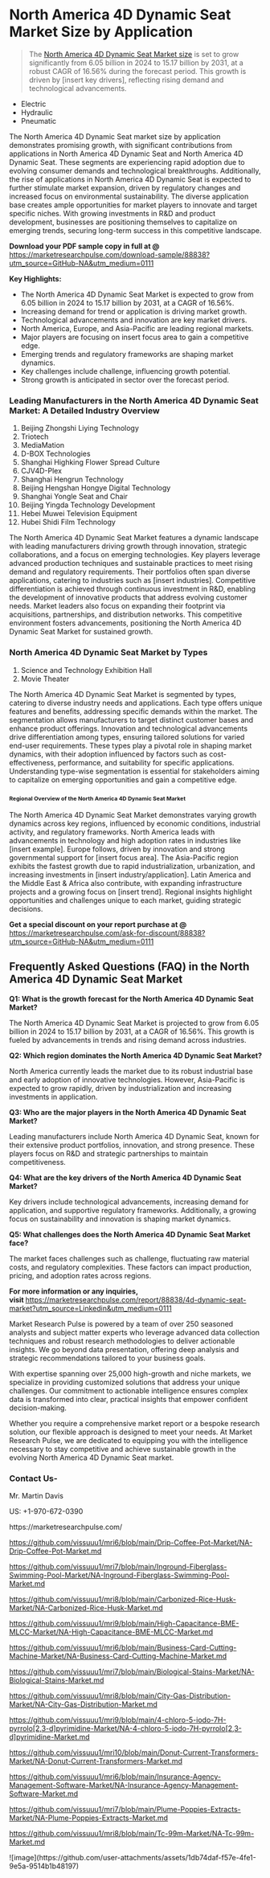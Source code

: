 <h1>North America 4D Dynamic Seat Market&nbsp;Size by Application</h1><blockquote><p>The <a href="https://marketresearchpulse.com/download-sample/88838?utm_source=GitHub-NA&amp;utm_medium=0111">North America 4D Dynamic Seat Market size</a> is set to grow significantly from 6.05 billion in 2024 to 15.17 billion by 2031, at a robust CAGR of 16.56% during the forecast period. This growth is driven by [insert key drivers], reflecting rising demand and technological advancements.</p></blockquote><ul><li>Electric<li> Hydraulic<li> Pneumatic</li></ul><p>The North America 4D Dynamic Seat market size by application demonstrates promising growth, with significant contributions from applications in North America 4D Dynamic Seat and North America 4D Dynamic Seat. These segments are experiencing rapid adoption due to evolving consumer demands and technological breakthroughs. Additionally, the rise of applications in North America 4D Dynamic Seat is expected to further stimulate market expansion, driven by regulatory changes and increased focus on environmental sustainability. The diverse application base creates ample opportunities for market players to innovate and target specific niches. With growing investments in R&D and product development, businesses are positioning themselves to capitalize on emerging trends, securing long-term success in this competitive landscape.</p><p><strong>Download your PDF sample copy in full at @ </strong><a href="https://marketresearchpulse.com/download-sample/88838?utm_source=GitHub-NA&amp;utm_medium=0111">https://marketresearchpulse.com/download-sample/88838?utm_source=GitHub-NA&amp;utm_medium=0111</a></p><p><strong>Key Highlights: </strong></p><ul><li>The North America 4D Dynamic Seat Market is expected to grow from 6.05 billion in 2024 to 15.17 billion by 2031, at a CAGR of 16.56%.</li><li>Increasing demand for trend or application is driving market growth.</li><li>Technological advancements and innovation are key market drivers.</li><li>North America, Europe, and Asia-Pacific are leading regional markets.</li><li>Major players are focusing on insert focus area to gain a competitive edge.</li><li>Emerging trends and regulatory frameworks are shaping market dynamics.</li><li>Key challenges include challenge, influencing growth potential.</li><li>Strong growth is anticipated in sector over the forecast period.</li></ul><h3>Leading Manufacturers in the North America 4D Dynamic Seat Market: A Detailed Industry Overview</h3><ol><li>Beijing Zhongshi Liying Technology</li><li>Triotech</li><li>MediaMation</li><li>D-BOX Technologies</li><li>Shanghai Highking Flower Spread Culture</li><li>CJV4D-Plex</li><li>Shanghai Hengrun Technology</li><li>Beijing Hengshan Hongye Digital Technology</li><li>Shanghai Yongle Seat and Chair</li><li>Beijing Yingda Technology Development</li><li>Hebei Muwei Television Equipment</li><li>Hubei Shidi Film Technology</li></ol><div class="flex max-w-full flex-col flex-grow"><div class="min-h-8 text-message flex w-full flex-col items-end gap-2 whitespace-normal break-words [.text-message+&amp;]:mt-5" dir="auto" data-message-author-role="assistant" data-message-id="fd8432e4-4910-450d-b182-61b7bfb0a01f" data-message-model-slug="gpt-4o"><div class="flex w-full flex-col gap-1 empty:hidden first:pt-[3px]"><div class="markdown prose w-full break-words dark:prose-invert light"><p>The North America 4D Dynamic Seat Market features a dynamic landscape with leading manufacturers driving growth through innovation, strategic collaborations, and a focus on emerging technologies. Key players leverage advanced production techniques and sustainable practices to meet rising demand and regulatory requirements. Their portfolios often span diverse applications, catering to industries such as [insert industries]. Competitive differentiation is achieved through continuous investment in R&amp;D, enabling the development of innovative products that address evolving customer needs. Market leaders also focus on expanding their footprint via acquisitions, partnerships, and distribution networks. This competitive environment fosters advancements, positioning the North America 4D Dynamic Seat Market for sustained growth.</p></div></div></div></div><h3>North America 4D Dynamic Seat Market by Types</h3><ol><li>Science and Technology Exhibition Hall<li> Movie Theater</li></ol><div class="flex max-w-full flex-col flex-grow"><div class="min-h-8 text-message flex w-full flex-col items-end gap-2 whitespace-normal break-words [.text-message+&amp;]:mt-5" dir="auto" data-message-author-role="assistant" data-message-id="084470be-0bb7-4664-bddf-5156b4f41249" data-message-model-slug="gpt-4o-mini"><div class="flex w-full flex-col gap-1 empty:hidden first:pt-[3px]"><div class="markdown prose w-full break-words dark:prose-invert light"><p>The North America 4D Dynamic Seat Market is segmented by types, catering to diverse industry needs and applications. Each type offers unique features and benefits, addressing specific demands within the market. The segmentation allows manufacturers to target distinct customer bases and enhance product offerings. Innovation and technological advancements drive differentiation among types, ensuring tailored solutions for varied end-user requirements. These types play a pivotal role in shaping market dynamics, with their adoption influenced by factors such as cost-effectiveness, performance, and suitability for specific applications. Understanding type-wise segmentation is essential for stakeholders aiming to capitalize on emerging opportunities and gain a competitive edge.</p></div></div></div></div><h3><span style="font-size: 11px;">Regional Overview of the North America 4D Dynamic Seat Market</span></h3><div class="flex max-w-full flex-col flex-grow"><div class="min-h-8 text-message flex w-full flex-col items-end gap-2 whitespace-normal break-words [.text-message+&amp;]:mt-5" dir="auto" data-message-author-role="assistant" data-message-id="e9038762-ce64-4e30-91c9-9bd413514231" data-message-model-slug="gpt-4o-mini"><div class="flex w-full flex-col gap-1 empty:hidden first:pt-[3px]"><div class="markdown prose w-full break-words dark:prose-invert light"><p>The North America 4D Dynamic Seat Market demonstrates varying growth dynamics across key regions, influenced by economic conditions, industrial activity, and regulatory frameworks. North America leads with advancements in technology and high adoption rates in industries like [insert example]. Europe follows, driven by innovation and strong governmental support for [insert focus area]. The Asia-Pacific region exhibits the fastest growth due to rapid industrialization, urbanization, and increasing investments in [insert industry/application]. Latin America and the Middle East &amp; Africa also contribute, with expanding infrastructure projects and a growing focus on [insert trend]. Regional insights highlight opportunities and challenges unique to each market, guiding strategic decisions.</p></div></div></div></div><p><strong>Get a special discount on your report purchase at @ </strong><a href="https://marketresearchpulse.com/ask-for-discount/88838?utm_source=GitHub-NA&amp;utm_medium=0111">https://marketresearchpulse.com/ask-for-discount/88838?utm_source=GitHub-NA&amp;utm_medium=0111</a></p><h2>Frequently Asked Questions (FAQ) in the North America 4D Dynamic Seat Market</h2><p><strong>Q1: What is the growth forecast for the North America 4D Dynamic Seat Market?</strong></p><p>The North America 4D Dynamic Seat Market is projected to grow from 6.05 billion in 2024 to 15.17 billion by 2031, at a CAGR of 16.56%. This growth is fueled by advancements in trends and rising demand across industries.</p><p><strong>Q2: Which region dominates the North America 4D Dynamic Seat Market?</strong></p><p>North America currently leads the market due to its robust industrial base and early adoption of innovative technologies. However, Asia-Pacific is expected to grow rapidly, driven by industrialization and increasing investments in application.</p><p><strong>Q3: Who are the major players in the North America 4D Dynamic Seat Market?</strong></p><p>Leading manufacturers include North America 4D Dynamic Seat, known for their extensive product portfolios, innovation, and strong presence. These players focus on R&amp;D and strategic partnerships to maintain competitiveness.</p><p><strong>Q4: What are the key drivers of the North America 4D Dynamic Seat Market?</strong></p><p>Key drivers include technological advancements, increasing demand for application, and supportive regulatory frameworks. Additionally, a growing focus on sustainability and innovation is shaping market dynamics.</p><p><strong>Q5: What challenges does the North America 4D Dynamic Seat Market face?</strong></p><p>The market faces challenges such as challenge, fluctuating raw material costs, and regulatory complexities. These factors can impact production, pricing, and adoption rates across regions.</p><p><strong>For more information or any inquiries, visit&nbsp;</strong><a href="https://marketresearchpulse.com/report/88838/4d-dynamic-seat-market?utm_source=Linkedin&utm_medium=0111">https://marketresearchpulse.com/report/88838/4d-dynamic-seat-market?utm_source=Linkedin&utm_medium=0111</a></p><p>Market Research Pulse is powered by a team of over 250 seasoned analysts and subject matter experts who leverage advanced data collection techniques and robust research methodologies to deliver actionable insights. We go beyond data presentation, offering deep analysis and strategic recommendations tailored to your business goals.</p><p>With expertise spanning over 25,000 high-growth and niche markets, we specialize in providing customized solutions that address your unique challenges. Our commitment to actionable intelligence ensures complex data is transformed into clear, practical insights that empower confident decision-making.</p><p>Whether you require a comprehensive market report or a bespoke research solution, our flexible approach is designed to meet your needs. At Market Research Pulse, we are dedicated to equipping you with the intelligence necessary to stay competitive and achieve sustainable growth in the evolving North America 4D Dynamic Seat market.</p><h3><strong>Contact Us-</strong></h3><p>Mr. Martin Davis</p><p>US: +1-970-672-0390</p><p>https://marketresearchpulse.com/</p><p><a href="https://github.com/vissuuu1/mri6/blob/main/Drip-Coffee-Pot-Market/NA-Drip-Coffee-Pot-Market.md">https://github.com/vissuuu1/mri6/blob/main/Drip-Coffee-Pot-Market/NA-Drip-Coffee-Pot-Market.md</a></p><p><a href="https://github.com/vissuuu1/mri7/blob/main/Inground-Fiberglass-Swimming-Pool-Market/NA-Inground-Fiberglass-Swimming-Pool-Market.md">https://github.com/vissuuu1/mri7/blob/main/Inground-Fiberglass-Swimming-Pool-Market/NA-Inground-Fiberglass-Swimming-Pool-Market.md</a></p><p><a href="https://github.com/vissuuu1/mri8/blob/main/Carbonized-Rice-Husk-Market/NA-Carbonized-Rice-Husk-Market.md">https://github.com/vissuuu1/mri8/blob/main/Carbonized-Rice-Husk-Market/NA-Carbonized-Rice-Husk-Market.md</a></p><p><a href="https://github.com/vissuuu1/mri9/blob/main/High-Capacitance-BME-MLCC-Market/NA-High-Capacitance-BME-MLCC-Market.md">https://github.com/vissuuu1/mri9/blob/main/High-Capacitance-BME-MLCC-Market/NA-High-Capacitance-BME-MLCC-Market.md</a></p><p><a href="https://github.com/vissuuu1/mri6/blob/main/Business-Card-Cutting-Machine-Market/NA-Business-Card-Cutting-Machine-Market.md">https://github.com/vissuuu1/mri6/blob/main/Business-Card-Cutting-Machine-Market/NA-Business-Card-Cutting-Machine-Market.md</a></p><p><a href="https://github.com/vissuuu1/mri7/blob/main/Biological-Stains-Market/NA-Biological-Stains-Market.md">https://github.com/vissuuu1/mri7/blob/main/Biological-Stains-Market/NA-Biological-Stains-Market.md</a></p><p><a href="https://github.com/vissuuu1/mri8/blob/main/City-Gas-Distribution-Market/NA-City-Gas-Distribution-Market.md">https://github.com/vissuuu1/mri8/blob/main/City-Gas-Distribution-Market/NA-City-Gas-Distribution-Market.md</a></p><p><a href="https://github.com/vissuuu1/mri9/blob/main/4-chloro-5-iodo-7H-pyrrolo[2,3-d]pyrimidine-Market/NA-4-chloro-5-iodo-7H-pyrrolo[2,3-d]pyrimidine-Market.md">https://github.com/vissuuu1/mri9/blob/main/4-chloro-5-iodo-7H-pyrrolo[2,3-d]pyrimidine-Market/NA-4-chloro-5-iodo-7H-pyrrolo[2,3-d]pyrimidine-Market.md</a></p><p><a href="https://github.com/vissuuu1/mri10/blob/main/Donut-Current-Transformers-Market/NA-Donut-Current-Transformers-Market.md">https://github.com/vissuuu1/mri10/blob/main/Donut-Current-Transformers-Market/NA-Donut-Current-Transformers-Market.md</a></p><p><a href="https://github.com/vissuuu1/mri6/blob/main/Insurance-Agency-Management-Software-Market/NA-Insurance-Agency-Management-Software-Market.md">https://github.com/vissuuu1/mri6/blob/main/Insurance-Agency-Management-Software-Market/NA-Insurance-Agency-Management-Software-Market.md</a></p><p><a href="https://github.com/vissuuu1/mri7/blob/main/Plume-Poppies-Extracts-Market/NA-Plume-Poppies-Extracts-Market.md">https://github.com/vissuuu1/mri7/blob/main/Plume-Poppies-Extracts-Market/NA-Plume-Poppies-Extracts-Market.md</a></p><p><a href="https://github.com/vissuuu1/mri8/blob/main/Tc-99m-Market/NA-Tc-99m-Market.md">https://github.com/vissuuu1/mri8/blob/main/Tc-99m-Market/NA-Tc-99m-Market.md</a></p>
![image](https://github.com/user-attachments/assets/1db74daf-f57e-4fe1-9e5a-9514b1b48197)
